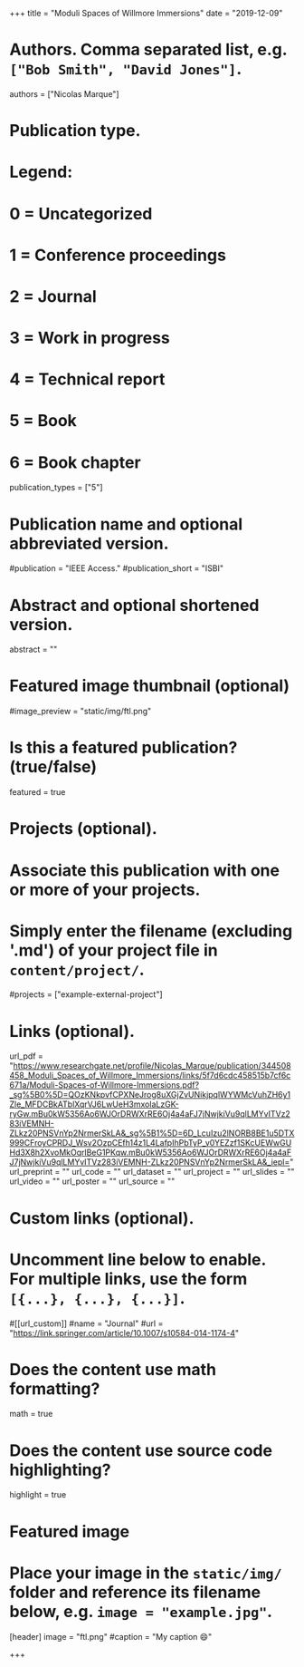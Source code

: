 +++
title = "Moduli Spaces of Willmore Immersions"
date = "2019-12-09"

# Authors. Comma separated list, e.g. `["Bob Smith", "David Jones"]`.

authors = ["Nicolas Marque"]

# Publication type.
# Legend:
# 0 = Uncategorized
# 1 = Conference proceedings
# 2 = Journal
# 3 = Work in progress
# 4 = Technical report
# 5 = Book
# 6 = Book chapter
publication_types = ["5"]

# Publication name and optional abbreviated version.
#publication = "IEEE Access."
#publication_short = "ISBI"

# Abstract and optional shortened version.



abstract = ""

# Featured image thumbnail (optional)
#image_preview = "static/img/ftl.png"

# Is this a featured publication? (true/false)
featured = true

# Projects (optional).
#   Associate this publication with one or more of your projects.
#   Simply enter the filename (excluding '.md') of your project file in `content/project/`.
#projects = ["example-external-project"]

# Links (optional).
url_pdf = "https://www.researchgate.net/profile/Nicolas_Marque/publication/344508458_Moduli_Spaces_of_Willmore_Immersions/links/5f7d6cdc458515b7cf6c671a/Moduli-Spaces-of-Willmore-Immersions.pdf?_sg%5B0%5D=QOzKNkpvfCPXNeJrog8uXGjZvUNikjpqlWYWMcVuhZH6y1Zle_MFDCBkATblXqrVJ6LwUeH3mxolaLzGK-ryGw.mBu0kW5356Ao6WJOrDRWXrRE6Oj4a4aFJ7jNwjkiVu9qlLMYvITVz283iVEMNH-ZLkz20PNSVnYp2NrmerSkLA&_sg%5B1%5D=6D_LcuIzu2lNORB8BE1u5DTX999CFroyCPRDJ_Wsv2OzpCEfh14z1L4LafpIhPbTyP_v0YEZzf1SKcUEWwGUHd3X8h2XvoMkOqrlBeG1PKqw.mBu0kW5356Ao6WJOrDRWXrRE6Oj4a4aFJ7jNwjkiVu9qlLMYvITVz283iVEMNH-ZLkz20PNSVnYp2NrmerSkLA&_iepl="
url_preprint = ""
url_code = ""
url_dataset = ""
url_project = ""
url_slides = ""
url_video = ""
url_poster = ""
url_source = ""

# Custom links (optional).
#   Uncomment line below to enable. For multiple links, use the form `[{...}, {...}, {...}]`.
#[[url_custom]]
#name = "Journal"
#url = "https://link.springer.com/article/10.1007/s10584-014-1174-4"


# Does the content use math formatting?
math = true

# Does the content use source code highlighting?
highlight = true
  
# Featured image
# Place your image in the `static/img/` folder and reference its filename below, e.g. `image = "example.jpg"`.
[header]
image = "ftl.png"
#caption = "My caption :smile:"

+++

